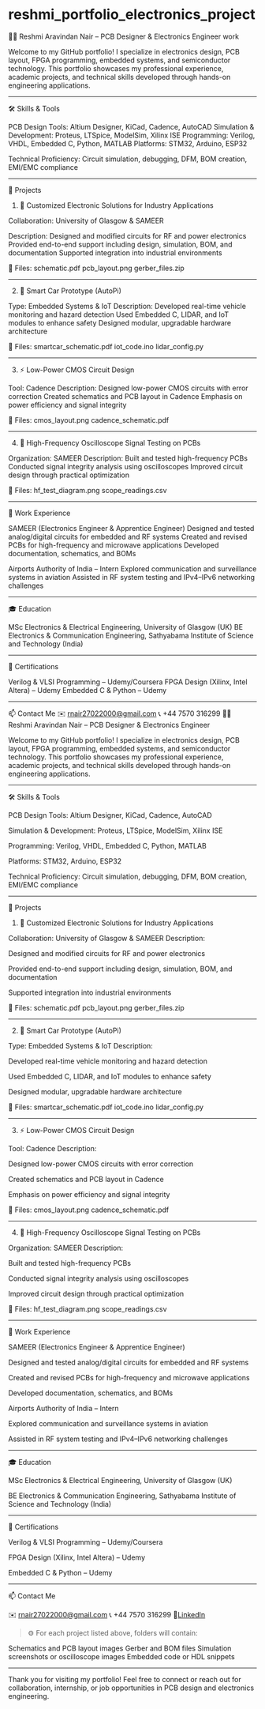 # reshmi_portfolio_electronics_project
👩‍💻 Reshmi Aravindan Nair – PCB Designer & Electronics Engineer work

Welcome to my GitHub portfolio! I specialize in electronics design, PCB layout, FPGA programming, embedded systems, and semiconductor technology. This portfolio showcases my professional experience, academic projects, and technical skills developed through hands-on engineering applications.


---

🛠️ Skills & Tools

PCB Design Tools: Altium Designer, KiCad, Cadence, AutoCAD
Simulation & Development: Proteus, LTSpice, ModelSim, Xilinx ISE
Programming: Verilog, VHDL, Embedded C, Python, MATLAB
Platforms: STM32, Arduino, ESP32

Technical Proficiency: Circuit simulation, debugging, DFM, BOM creation, EMI/EMC compliance



---

📁 Projects

1. 🔋 Customized Electronic Solutions for Industry Applications

Collaboration: University of Glasgow & SAMEER

Description:
Designed and modified circuits for RF and power electronics
Provided end-to-end support including design, simulation, BOM, and documentation
Supported integration into industrial environments

📎 Files: schematic.pdf pcb_layout.png gerber_files.zip


---

2. 🚗 Smart Car Prototype (AutoPi)

Type: Embedded Systems & IoT
Description:
Developed real-time vehicle monitoring and hazard detection
Used Embedded C, LIDAR, and IoT modules to enhance safety
Designed modular, upgradable hardware architecture


📎 Files: smartcar_schematic.pdf iot_code.ino lidar_config.py


---

3. ⚡ Low-Power CMOS Circuit Design

Tool: Cadence
Description:
Designed low-power CMOS circuits with error correction
Created schematics and PCB layout in Cadence
Emphasis on power efficiency and signal integrity


📎 Files: cmos_layout.png cadence_schematic.pdf


---

4. 📡 High-Frequency Oscilloscope Signal Testing on PCBs

Organization: SAMEER
Description:
Built and tested high-frequency PCBs
Conducted signal integrity analysis using oscilloscopes
Improved circuit design through practical optimization


📎 Files: hf_test_diagram.png scope_readings.csv


---

💼 Work Experience

SAMEER (Electronics Engineer & Apprentice Engineer)
Designed and tested analog/digital circuits for embedded and RF systems
Created and revised PCBs for high-frequency and microwave applications
Developed documentation, schematics, and BOMs


Airports Authority of India – Intern
Explored communication and surveillance systems in aviation
Assisted in RF system testing and IPv4–IPv6 networking challenges



---

🎓 Education

MSc Electronics & Electrical Engineering, University of Glasgow (UK)
BE Electronics & Communication Engineering, Sathyabama Institute of Science and Technology (India)



---

📜 Certifications

Verilog & VLSI Programming – Udemy/Coursera
FPGA Design (Xilinx, Intel Altera) – Udemy
Embedded C & Python – Udemy



---

📫 Contact Me
✉️ rnair27022000@gmail.com
📞 +44 7570 316299
👩‍💻 Reshmi Aravindan Nair – PCB Designer & Electronics Engineer

Welcome to my GitHub portfolio! I specialize in electronics design, PCB layout, FPGA programming, embedded systems, and semiconductor technology. This portfolio showcases my professional experience, academic projects, and technical skills developed through hands-on engineering applications.


---

🛠️ Skills & Tools

PCB Design Tools: Altium Designer, KiCad, Cadence, AutoCAD

Simulation & Development: Proteus, LTSpice, ModelSim, Xilinx ISE

Programming: Verilog, VHDL, Embedded C, Python, MATLAB

Platforms: STM32, Arduino, ESP32

Technical Proficiency: Circuit simulation, debugging, DFM, BOM creation, EMI/EMC compliance



---

📁 Projects

1. 🔋 Customized Electronic Solutions for Industry Applications

Collaboration: University of Glasgow & SAMEER
Description:

Designed and modified circuits for RF and power electronics

Provided end-to-end support including design, simulation, BOM, and documentation

Supported integration into industrial environments


📎 Files: schematic.pdf pcb_layout.png gerber_files.zip


---

2. 🚗 Smart Car Prototype (AutoPi)

Type: Embedded Systems & IoT
Description:

Developed real-time vehicle monitoring and hazard detection

Used Embedded C, LIDAR, and IoT modules to enhance safety

Designed modular, upgradable hardware architecture


📎 Files: smartcar_schematic.pdf iot_code.ino lidar_config.py


---

3. ⚡ Low-Power CMOS Circuit Design

Tool: Cadence
Description:

Designed low-power CMOS circuits with error correction

Created schematics and PCB layout in Cadence

Emphasis on power efficiency and signal integrity


📎 Files: cmos_layout.png cadence_schematic.pdf


---

4. 📡 High-Frequency Oscilloscope Signal Testing on PCBs

Organization: SAMEER
Description:

Built and tested high-frequency PCBs

Conducted signal integrity analysis using oscilloscopes

Improved circuit design through practical optimization


📎 Files: hf_test_diagram.png scope_readings.csv


---

💼 Work Experience

SAMEER (Electronics Engineer & Apprentice Engineer)

Designed and tested analog/digital circuits for embedded and RF systems

Created and revised PCBs for high-frequency and microwave applications

Developed documentation, schematics, and BOMs


Airports Authority of India – Intern

Explored communication and surveillance systems in aviation

Assisted in RF system testing and IPv4–IPv6 networking challenges



---

🎓 Education

MSc Electronics & Electrical Engineering, University of Glasgow (UK)

BE Electronics & Communication Engineering, Sathyabama Institute of Science and Technology (India)



---

📜 Certifications

Verilog & VLSI Programming – Udemy/Coursera

FPGA Design (Xilinx, Intel Altera) – Udemy

Embedded C & Python – Udemy



---

📫 Contact Me

✉️ rnair27022000@gmail.com
📞 +44 7570 316299
🔗[LinkedIn](https://www.linkedin.com/in/reshminair27)


> ⚙️ For each project listed above, folders will contain:

Schematics and PCB layout images
Gerber and BOM files
Simulation screenshots or oscilloscope images
Embedded code or HDL snippets





---

Thank you for visiting my portfolio! Feel free to connect or reach out for collaboration, internship, or job opportunities in PCB design and electronics engineering.


